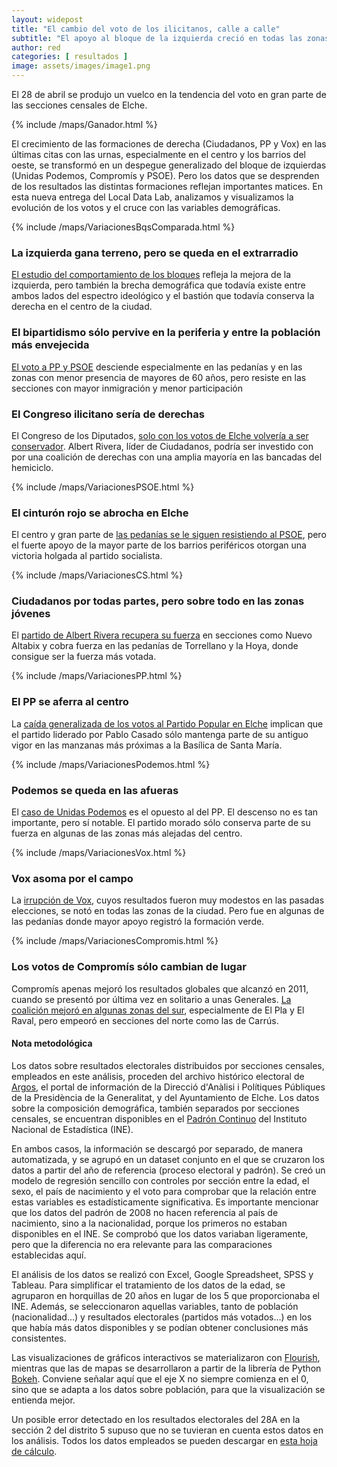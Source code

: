 ```yaml
---
layout: widepost
title: "El cambio del voto de los ilicitanos, calle a calle"
subtitle: "El apoyo al bloque de la izquierda creció en todas las zonas de Elche, pero a costa de un retroceso de Podemos y Compromís frente al auge del PSOE. En la derecha, el descenso de PP contrastó con el empuje de Ciudadanos y Vox en gran parte del territorio ilicitano"
author: red 
categories: [ resultados ]
image: assets/images/image1.png
---
```

El 28 de abril se produjo un vuelco en la tendencia del voto en gran parte de las secciones censales de Elche. 

{% include /maps/Ganador.html %}

El crecimiento de las formaciones de derecha (Ciudadanos, PP y Vox) en las últimas citas con las urnas, especialmente en el centro y los barrios del oeste, se transformó en un despegue generalizado del bloque de izquierdas (Unidas Podemos, Compromís y PSOE). Pero los datos que se desprenden de los resultados las distintas formaciones reflejan importantes matices. En esta nueva entrega del Local Data Lab, analizamos y visualizamos la evolución de los votos y el cruce con las variables demográficas.

{% include /maps/VariacionesBqsComparada.html %}

### La izquierda gana terreno, pero se queda en el extrarradio

[El estudio del comportamiento de los bloques](https://localdatalab.umh.es/brecha-izquierda-derecha-elche/) refleja la mejora de la izquierda, pero también la brecha demográfica que todavía existe entre ambos lados del espectro ideológico y el bastión que todavía conserva la derecha en el centro de la ciudad.

<div class="flourish-embed" data-src="visualisation/339037"></div><script src="https://public.flourish.studio/resources/embed.js"></script>

### El bipartidismo sólo pervive en la periferia y entre la población más envejecida

[El voto a PP y PSOE](https://localdatalab.umh.es/bipartidismo-en-el-extrarradio/) desciende especialmente en las pedanías y en las zonas con menor presencia de mayores de 60 años, pero resiste en las secciones con mayor inmigración y menor participación

<div class="flourish-embed" data-src="visualisation/333917"></div><script src="https://public.flourish.studio/resources/embed.js"></script>

### El Congreso ilicitano sería de derechas

El Congreso de los Diputados, [solo con los votos de Elche volvería a ser conservador](https://localdatalab.umh.es/parlamento-ilicitano-28A/). Albert Rivera, líder de Ciudadanos, podría ser investido con por una coalición de derechas con una amplia mayoría en las bancadas del hemiciclo.

{% include /maps/VariacionesPSOE.html %}

### El cinturón rojo se abrocha en Elche

El centro y gran parte de [las pedanías se le siguen resistiendo al PSOE](https://localdatalab.umh.es/PSOE-periferia-de-rojo/), pero el fuerte apoyo de la mayor parte de los barrios periféricos otorgan una victoria holgada al partido socialista.

{% include /maps/VariacionesCS.html %}

### Ciudadanos por todas partes, pero sobre todo en las zonas jóvenes

El [partido de Albert Rivera recupera su fuerza](https://localdatalab.umh.es/ciudadanos-zonas-nuevas/) en secciones como Nuevo Altabix y cobra fuerza en las pedanías de Torrellano y la Hoya, donde consigue ser la fuerza más votada.

{% include /maps/VariacionesPP.html %}

### El PP se aferra al centro

La [caída generalizada de los votos al Partido Popular en Elche](https://localdatalab.umh.es/PP-solo-queda-centro-elche/) implican que el partido liderado por Pablo Casado sólo mantenga parte de su antiguo vigor en las manzanas más próximas a la Basílica de Santa María.

{% include /maps/VariacionesPodemos.html %}

### Podemos se queda en las afueras

El [caso de Unidas Podemos](https://localdatalab.umh.es/podemos-se-va-al-extrarradio/) es el opuesto al del PP. El descenso no es tan importante, pero sí notable. El partido morado sólo conserva parte de su fuerza en algunas de las zonas más alejadas del centro.

{% include /maps/VariacionesVox.html %}

### Vox asoma por el campo

La [irrupción de Vox](https://localdatalab.umh.es/vox-germina-campo-elche/), cuyos resultados fueron muy modestos en las pasadas elecciones, se notó en todas las zonas de la ciudad. Pero fue en algunas de las pedanías donde mayor apoyo registró la formación verde.

{% include /maps/VariacionesCompromis.html %}

### Los votos de Compromís sólo cambian de lugar

Compromís apenas mejoró los resultados globales que alcanzó en 2011, cuando se presentó por última vez en solitario a unas Generales. [La coalición mejoró en algunas zonas del sur](https://localdatalab.umh.es/compromis-solo-despega-sur/), especialmente de El Pla y El Raval, pero empeoró en secciones del norte como las de Carrús.

<div class="alert alert-secondary" role="alert">
  <h4 class="alert-heading">Nota metodológica</h4>
  <p>Los datos sobre resultados electorales distribuidos por secciones censales, empleados en este análisis, proceden del archivo histórico electoral de <a href="http://www.argos.gva.es/ahe/val/buscaEleccionesV.html">Argos</a>, el portal de información de la Direcció d'Anàlisi i Polítiques Públiques de la Presidència de la Generalitat, y del Ayuntamiento de Elche. Los datos sobre la composición demográfica, también separados por secciones censales, se encuentran disponibles en el <a href="http://www.ine.es/dyngs/INEbase/es/operacion.htm?c=Estadistica_C&cid=1254736177012&menu=resultados&idp=1254734710990">Padrón Continuo</a> del Instituto Nacional de Estadística (INE).</p>
  <p>En ambos casos, la información se descargó por separado, de manera automatizada, y se agrupó en un dataset conjunto en el que se cruzaron los datos a partir del año de referencia (proceso electoral y padrón). Se creó un modelo de regresión sencillo con controles por sección entre la edad, el sexo, el país de nacimiento y el voto para comprobar que la relación entre estas variables es estadísticamente significativa. Es importante mencionar que los datos del padrón de 2008 no hacen referencia al país de nacimiento, sino a la nacionalidad, porque los primeros no estaban disponibles en el INE. Se comprobó que los datos variaban ligeramente, pero que la diferencia no era relevante para las comparaciones establecidas aquí.
</p>
  <p>El análisis de los datos se realizó con Excel, Google Spreadsheet, SPSS y Tableau. Para simplificar el tratamiento de los datos de la edad, se agruparon en horquillas de 20 años en lugar de los 5 que proporcionaba el INE. Además, se seleccionaron aquellas variables, tanto de población (nacionalidad…) y resultados electorales (partidos más votados…) en los que había más datos disponibles y se podían obtener conclusiones más consistentes.</p>
  <p>Las visualizaciones de gráficos interactivos se materializaron con <a href="https://flourish.studio/">Flourish</a>, mientras que las de mapas se desarrollaron a partir de la librería de Python <a href="https://bokeh.pydata.org/en/latest/">Bokeh</a>. Conviene señalar aquí que el eje X no siempre comienza en el 0, sino que se adapta a los datos sobre población, para que la visualización se entienda mejor.</p> 
  <p>Un posible error detectado en los resultados electorales del 28A en la sección 2 del distrito 5 supuso que no se tuvieran en cuenta estos datos en los análisis. Todos los datos empleados se pueden descargar en <a href="https://docs.google.com/spreadsheets/d/1Tde3VYKVakCl2x8WzAm3xa9zMZvSS9LPbvzO9r6_Oco/edit?usp=sharing">esta hoja de cálculo</a>.</p>
</div>




